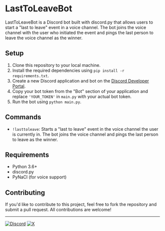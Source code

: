 # LastToLeaveBot

LastToLeaveBot is a Discord bot built with discord.py that allows users to start a "last to leave" event in a voice channel. The bot joins the voice channel with the user who initiated the event and pings the last person to leave the voice channel as the winner.

## Setup

1. Clone this repository to your local machine.
2. Install the required dependencies using `pip install -r requirements.txt`.
3. Create a new Discord application and bot on the [Discord Developer Portal](https://discord.com/developers/applications).
4. Copy your bot token from the "Bot" section of your application and replace `'YOUR_TOKEN'` in `main.py` with your actual bot token.
5. Run the bot using `python main.py`.

## Commands

- `!lasttoleave`: Starts a "last to leave" event in the voice channel the user is currently in. The bot joins the voice channel and pings the last person to leave as the winner.

## Requirements

- Python 3.6+
- discord.py
- PyNaCl (for voice support)

## Contributing

If you'd like to contribute to this project, feel free to fork the repository and submit a pull request. All contributions are welcome!

---
[![Discord](https://img.shields.io/badge/Discord-%235865F2.svg?style=for-the-badge&logo=discord&logoColor=white)](https://discord.com/users/887532157747212370)
[![X](https://img.shields.io/badge/X-%23000000.svg?style=for-the-badge&logo=X&logoColor=white)](https://twitter.com/codewithriza)
